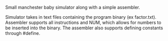Small manchester baby simulator along with a simple assembler.

Simulator takes in text files containing the program binary (ex factor.txt).
Assembler supports all instructions and NUM, which allows for numbers to be inserted into the binary. The assembler also supports defining constants through #define.
